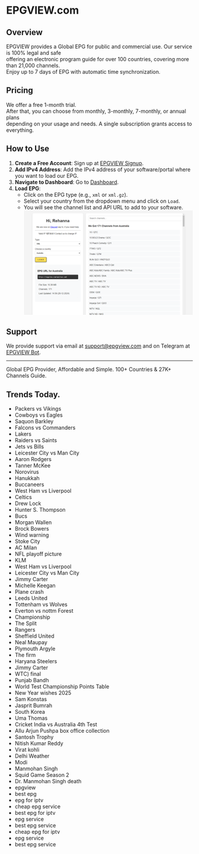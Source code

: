 # EPGVIEW.com



## Overview
EPGVIEW provides a Global EPG for public and commercial use. Our service is 100% legal and safe\
offering an electronic program guide for over 100 countries, covering more than 21,000 channels.\
Enjoy up to 7 days of EPG with automatic time synchronization.

## Pricing
We offer a free 1-month trial. \
After that, you can choose from monthly, 3-monthly, 7-monthly, or annual plans \
depending on your usage and needs. A single subscription grants access to everything.

## How to Use
1. **Create a Free Account**: Sign up at [EPGVIEW Signup](https://epgview.com/signup.php).
2. **Add IPv4 Address**: Add the IPv4 address of your software/portal where you want to load our EPG.
3. **Navigate to Dashboard**: Go to [Dashboard](https://epgview.com/dashboard.php).
4. **Load EPG**:
   - Click on the EPG type (e.g., `xml` or `xml.gz`).
   - Select your country from the dropdown menu and click on `Load`.
   - You will see the channel list and API URL to add to your software.
![EPGVIEW](img/dashboard.png)
## Support
We provide support via email at [support@epgview.com](mailto:support@epgview.com) and on Telegram at [EPGVIEW Bot](https://t.me/epgview_bot).

---

Global EPG Provider, Affordable and Simple. 100+ Countries & 27K+ Channels Guide.

## Trends Today.

- Packers vs Vikings
- Cowboys vs Eagles
- Saquon Barkley
- Falcons vs Commanders
- Lakers
- Raiders vs Saints
- Jets vs Bills
- Leicester City vs Man City
- Aaron Rodgers
- Tanner McKee
- Norovirus
- Hanukkah
- Buccaneers
- West Ham vs Liverpool
- Celtics
- Drew Lock
- Hunter S. Thompson
- Bucs
- Morgan Wallen
- Brock Bowers
- Wind warning
- Stoke City
- AC Milan
- NFL playoff picture
- KLM
- West Ham vs Liverpool
- Leicester City vs Man City
- Jimmy Carter
- Michelle Keegan
- Plane crash
- Leeds United
- Tottenham vs Wolves
- Everton vs nottm Forest
- Championship
- The Split
- Rangers
- Sheffield United
- Neal Maupay
- Plymouth Argyle
- The firm
- Haryana Steelers
- Jimmy Carter
- WTC) final
- Punjab Bandh
- World Test Championship Points Table
- New Year wishes 2025
- Sam Konstas
- Jasprit Bumrah
- South Korea
- Uma Thomas
- Cricket India vs Australia 4th Test
- Allu Arjun Pushpa box office collection
- Santosh Trophy
- Nitish Kumar Reddy
- Virat kohli
- Delhi Weather
- Modi
- Manmohan Singh
- Squid Game Season 2
- Dr. Manmohan Singh death
- epgview
- best epg
- epg for iptv
- cheap epg service
- best epg for iptv
- epg service
- best epg service
- cheap epg for iptv
- epg service
- best epg service
